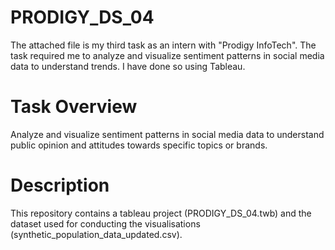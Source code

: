# PRODIGY_DS_04
The attached file is my third task as an intern with "Prodigy InfoTech". The task required me to analyze and visualize sentiment patterns in social media data to understand trends. I have done so using Tableau.


# Task Overview
Analyze and visualize sentiment patterns in social media data to understand public opinion and attitudes towards specific topics or brands.


# Description
This repository contains a tableau project (PRODIGY_DS_04.twb) and the dataset used for conducting the visualisations (synthetic_population_data_updated.csv).
